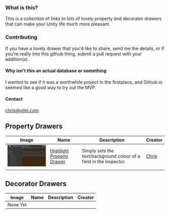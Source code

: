 
### What is this?

This is a collection of links to lots of lovely property and decorator drawers that can make your Unity life much more pleasant.

### Contributing
If you have a lovely drawer that you'd like to share, send me the details, or if you're really into this github thing, submit a pull request with your addition(s).

#### Why isn't this an actual database or something
I wanted to see if it was a worthwhile project in the firstplace, and Github.io seemed like a good way to try out the MVP.

#### Contact
chris@vitei.com

## Property Drawers

Image | Name | Description | Creator
---|---|---|---
 ![Image](Images/HighlightPropertyDrawer.png) | [Highlight Property Drawer](https://gist.github.com/fishtopher/f0caa8bd2c5cc5ed825c7c348dbe8908)  | Simply sets the text/background colour of a field in the inspector. | [Chris](https://github.com/fishtopher/) 
 | | | 

## Decorator Drawers

Image | Name | Description | Creator
---|---|---|---
None Yet | | | 



